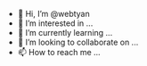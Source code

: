 - 👋 Hi, I’m @webtyan
- 👀 I’m interested in ...
- 🌱 I’m currently learning ...
- 💞️ I’m looking to collaborate on ...
- 📫 How to reach me ...

<!---
webtyan/webtyan is a ✨ special ✨ repository because its `README.md` (this file) appears on your GitHub profile.
You can click the Preview link to take a look at your changes.
--->
